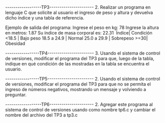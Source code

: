 ------------------TP3----------------------
2. Realizar un programa en lenguaje C que solicite al usuario el ingreso de peso y altura y‬
‭devuelva dicho índice y una tabla de referencia.‬

‭Ejemplo de salida del programa:‬
I‭‬‭ngrese el peso en kg: 78‬
Ingrese la altura en metros: 1.87‬
Su índice de masa corporal es: 22.31‬
‭
‭Índice| Condición‬ <18.5 | Bajo peso‬ 18.5 a 24.9 | Normal‬ 25.0 a 29.9 | Sobrepeso‬ >=30| Obesidad‬

-----------------TP4-----------------------
3. Usando el sistema de control de versiones, modificar el programa del TP3 para que, luego‬ ‭de la tabla, indique en qué condición de las mostradas en la tabla se encuentra el usuario.‬

-----------------TP5-----------------------
‭2. Usando el sistema de control de versiones, modificar el programa del TP3 para que no se permita 
el ingreso de números negativos, mostrando un mensaje y volviendo a preguntar.

------------------TP6----------------------
2. Agregar este programa al sistema de control de versiones usando como nombre tp6.c y
cambiar el nombre del archivo del TP3 a tp3.c
